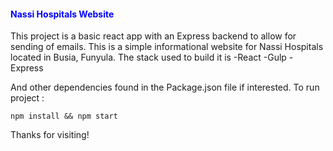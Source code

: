 <h4 style="color:blue">Nassi Hospitals Website</h4>

This project is a basic react app with an Express backend to allow for sending of emails.
This is a simple informational website for Nassi Hospitals located in Busia, Funyula.
The stack used to build it is
-React
-Gulp
-Express

And other dependencies found in the Package.json file if interested.
To run project :

<code>npm install && npm start</code>

Thanks for visiting!
